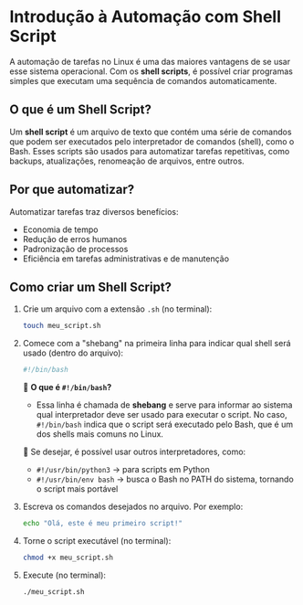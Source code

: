 # Introdução à Automação com Shell Script

A automação de tarefas no Linux é uma das maiores vantagens de se usar esse sistema operacional. Com os **shell scripts**, é possível criar programas simples que executam uma sequência de comandos automaticamente.

## O que é um Shell Script?

Um **shell script** é um arquivo de texto que contém uma série de comandos que podem ser executados pelo interpretador de comandos (shell), como o Bash. Esses scripts são usados para automatizar tarefas repetitivas, como backups, atualizações, renomeação de arquivos, entre outros.

## Por que automatizar?

Automatizar tarefas traz diversos benefícios:

- Economia de tempo
- Redução de erros humanos
- Padronização de processos
- Eficiência em tarefas administrativas e de manutenção

## Como criar um Shell Script?

1. Crie um arquivo com a extensão `.sh` (no terminal):
   ```bash
   touch meu_script.sh
   ```

2. Comece com a "shebang" na primeira linha para indicar qual shell será usado (dentro do arquivo):
   ```bash
   #!/bin/bash
   ```

    🔸 **O que é `#!/bin/bash`?**  
      - Essa linha é chamada de **shebang** e serve para informar ao sistema qual interpretador deve ser usado para executar o script. No caso, `#!/bin/bash` indica que o script será executado pelo Bash, que é um dos shells mais comuns no Linux.

    🔸 Se desejar, é possível usar outros interpretadores, como:
      - `#!/usr/bin/python3` → para scripts em Python  
      - `#!/usr/bin/env bash` → busca o Bash no PATH do sistema, tornando o script mais portável


3. Escreva os comandos desejados no arquivo. Por exemplo:
   ```bash
   echo "Olá, este é meu primeiro script!"
   ```

4. Torne o script executável (no terminal):
   ```bash
   chmod +x meu_script.sh
   ```

5. Execute (no terminal):
   ```bash
   ./meu_script.sh
   ```
